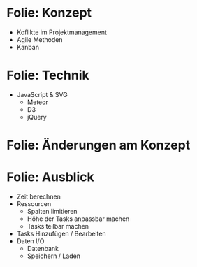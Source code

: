# Folie: Konzept 

* Koflikte im Projektmanagement
* Agile Methoden
* Kanban

# Folie: Technik

* JavaScript & SVG
  * Meteor
  * D3
  * jQuery

# Folie: Änderungen am Konzept

# Folie: Ausblick

* Zeit berechnen
* Ressourcen
  * Spalten limitieren
  * Höhe der Tasks anpassbar machen
  * Tasks teilbar machen
* Tasks Hinzufügen / Bearbeiten
* Daten I/O
  * Datenbank
  * Speichern / Laden
  